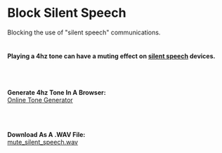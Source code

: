 

# Block Silent Speech
Blocking the use of "silent speech" communications.
<br>
<br>

#### Playing a 4hz tone can have a muting effect on [silent speech](https://en.wikipedia.org/wiki/Subvocal_recognition) devices.

<br>
<br>

**Generate 4hz Tone In A Browser:**
<br>
[Online Tone Generator](https://szynalski.com/tone#4,v0.5)

<br>
<br>

**Download As A .WAV File:**
<br>
[mute_silent_speech.wav](https://github.com/amritabithi/Block-Silent-Speech/blob/main/mute_silent_speech.wav)
<br>

<br>
